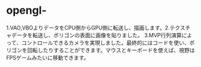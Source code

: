 # opengl-
1.VAO,VBOよりデータをCPU側からGPU側に転送し、描画します。2.テクスチャデータを転送し、ポリゴンの表面に画像を貼りました。  3.MVP行列演算によって、コントロールできるカメラを実現しました。最終的にはコードを使い、ポリゴンを回転したりすることができます。マウスとキーボードを使えば、視野はFPSゲームみたいに移動できます。
